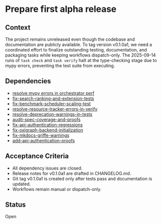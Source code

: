 # Prepare first alpha release

## Context
The project remains unreleased even though the codebase and documentation are
publicly available. To tag version v0.1.0a1, we need a coordinated effort to
finalize outstanding testing, documentation, and packaging tasks while keeping
workflows dispatch-only. The 2025-09-14 runs of `task check` and `task verify`
halt at the type-checking stage due to mypy errors, preventing the test suite
from executing.

## Dependencies
- [resolve mypy errors in orchestrator perf][resolve-mypy-errors]
- [fix-search-ranking-and-extension-tests](fix-search-ranking-and-extension-tests.md)
- [fix-benchmark-scheduler-scaling-test](fix-benchmark-scheduler-scaling-test.md)
- [resolve-resource-tracker-errors-in-verify](resolve-resource-tracker-errors-in-verify.md)
- [resolve-deprecation-warnings-in-tests](resolve-deprecation-warnings-in-tests.md)
- [audit-spec-coverage-and-proofs](audit-spec-coverage-and-proofs.md)
- [fix-api-authentication-regressions](fix-api-authentication-regressions.md)
- [fix-oxigraph-backend-initialization](fix-oxigraph-backend-initialization.md)
- [fix-mkdocs-griffe-warnings](fix-mkdocs-griffe-warnings.md)
- [add-api-authentication-proofs](add-api-authentication-proofs.md)

[resolve-mypy-errors]: resolve-mypy-errors-in-orchestrator-perf-and-search-core.md

## Acceptance Criteria
- All dependency issues are closed.
- Release notes for v0.1.0a1 are drafted in CHANGELOG.md.
- Git tag v0.1.0a1 is created only after tests pass and documentation is updated.
- Workflows remain manual or dispatch-only.

## Status
Open
